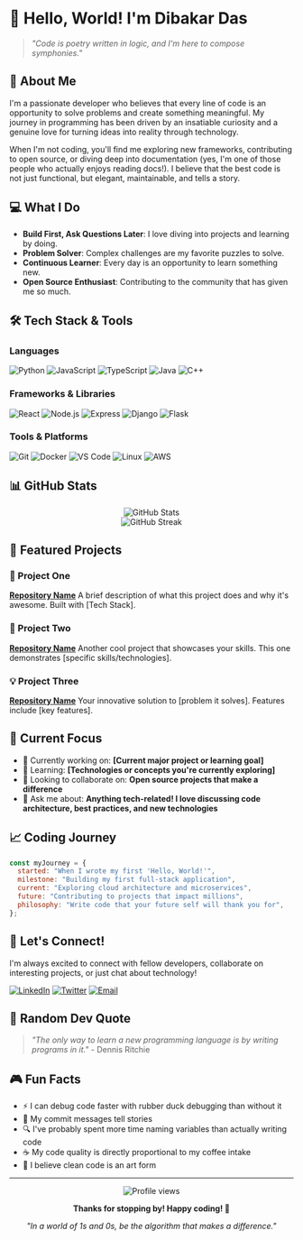 # 👋 Hello, World! I'm Dibakar Das

> _"Code is poetry written in logic, and I'm here to compose symphonies."_

## 🚀 About Me

I'm a passionate developer who believes that every line of code is an opportunity to solve problems and create something meaningful. My journey in programming has been driven by an insatiable curiosity and a genuine love for turning ideas into reality through technology.

When I'm not coding, you'll find me exploring new frameworks, contributing to open source, or diving deep into documentation (yes, I'm one of those people who actually enjoys reading docs!). I believe that the best code is not just functional, but elegant, maintainable, and tells a story.

## 💻 What I Do

- **Build First, Ask Questions Later**: I love diving into projects and learning by doing.
- **Problem Solver**: Complex challenges are my favorite puzzles to solve.
- **Continuous Learner**: Every day is an opportunity to learn something new.
- **Open Source Enthusiast**: Contributing to the community that has given me so much.

## 🛠️ Tech Stack & Tools

### Languages

![Python](https://img.shields.io/badge/-Python-3776AB?style=flat-square&logo=python&logoColor=white)
![JavaScript](https://img.shields.io/badge/-JavaScript-F7DF1E?style=flat-square&logo=javascript&logoColor=black)
![TypeScript](https://img.shields.io/badge/-TypeScript-3178C6?style=flat-square&logo=typescript&logoColor=white)
![Java](https://img.shields.io/badge/-Java-007396?style=flat-square&logo=java&logoColor=white)
![C++](https://img.shields.io/badge/-C++-00599C?style=flat-square&logo=cplusplus&logoColor=white)

### Frameworks & Libraries

![React](https://img.shields.io/badge/-React-61DAFB?style=flat-square&logo=react&logoColor=black)
![Node.js](https://img.shields.io/badge/-Node.js-339933?style=flat-square&logo=node.js&logoColor=white)
![Express](https://img.shields.io/badge/-Express-000000?style=flat-square&logo=express&logoColor=white)
![Django](https://img.shields.io/badge/-Django-092E20?style=flat-square&logo=django&logoColor=white)
![Flask](https://img.shields.io/badge/-Flask-000000?style=flat-square&logo=flask&logoColor=white)

### Tools & Platforms

![Git](https://img.shields.io/badge/-Git-F05032?style=flat-square&logo=git&logoColor=white)
![Docker](https://img.shields.io/badge/-Docker-2496ED?style=flat-square&logo=docker&logoColor=white)
![VS Code](https://img.shields.io/badge/-VS%20Code-007ACC?style=flat-square&logo=visual-studio-code&logoColor=white)
![Linux](https://img.shields.io/badge/-Linux-FCC624?style=flat-square&logo=linux&logoColor=black)
![AWS](https://img.shields.io/badge/-AWS-232F3E?style=flat-square&logo=amazon-aws&logoColor=white)

## 📊 GitHub Stats

<div align="center">
  <img src="https://github-readme-stats.vercel.app/api?username=yourusername&show_icons=true&theme=radical" alt="GitHub Stats" />
</div>

<div align="center">
  <img src="https://github-readme-streak-stats.herokuapp.com/?user=yourusername&theme=radical" alt="GitHub Streak" />
</div>

## 🌟 Featured Projects

### 🎯 Project One

**[Repository Name](https://github.com/yourusername/repo)**
A brief description of what this project does and why it's awesome. Built with [Tech Stack].

### 🔧 Project Two

**[Repository Name](https://github.com/yourusername/repo)**
Another cool project that showcases your skills. This one demonstrates [specific skills/technologies].

### 💡 Project Three

**[Repository Name](https://github.com/yourusername/repo)**
Your innovative solution to [problem it solves]. Features include [key features].

## 🎯 Current Focus

- 🔭 Currently working on: **[Current major project or learning goal]**
- 🌱 Learning: **[Technologies or concepts you're currently exploring]**
- 👯 Looking to collaborate on: **Open source projects that make a difference**
- 💬 Ask me about: **Anything tech-related! I love discussing code architecture, best practices, and new technologies**

## 📈 Coding Journey

```javascript
const myJourney = {
  started: "When I wrote my first 'Hello, World!'",
  milestone: "Building my first full-stack application",
  current: "Exploring cloud architecture and microservices",
  future: "Contributing to projects that impact millions",
  philosophy: "Write code that your future self will thank you for",
};
```

## 🤝 Let's Connect!

I'm always excited to connect with fellow developers, collaborate on interesting projects, or just chat about technology!

[![LinkedIn](https://img.shields.io/badge/-LinkedIn-0077B5?style=flat-square&logo=linkedin&logoColor=white)](https://www.linkedin.com/in/dibakar-das-844825276/)
[![Twitter](https://img.shields.io/badge/-Twitter-1DA1F2?style=flat-square&logo=twitter&logoColor=white)](https://x.com/Luxifer_OG)
[![Email](https://img.shields.io/badge/-Email-D14836?style=flat-square&logo=gmail&logoColor=white)](mailto:dibvibe.dev@gmail.com?subject=Hello%20from%20GitHub)

## 💭 Random Dev Quote

> _"The only way to learn a new programming language is by writing programs in it."_ - Dennis Ritchie

## 🎮 Fun Facts

- ⚡ I can debug code faster with rubber duck debugging than without it
- 🎯 My commit messages tell stories
- 🔍 I've probably spent more time naming variables than actually writing code
- ☕ My code quality is directly proportional to my coffee intake
- 🎨 I believe clean code is an art form

---

<div align="center">
  <img src="https://komarev.com/ghpvc/?username=yourusername&color=blueviolet" alt="Profile views" />

**Thanks for stopping by! Happy coding! 🚀**

_"In a world of 1s and 0s, be the algorithm that makes a difference."_

</div>
